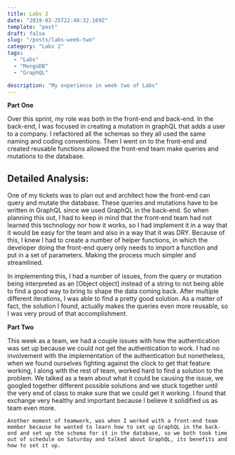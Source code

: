 ```yaml
---
title: Labs 2
date: "2019-03-25T22:40:32.169Z"
template: "post"
draft: false
slug: "/posts/labs-week-two"
category: "Labs 2"
tags:
  - "Labs"
  - "MongoDB"
  - "GraphQL"

description: "My experience in week two of Labs"
---
```


**Part One**

Over this sprint, my role was both in the front-end and back-end. In the back-end, I was focused in creating a mutation in graphQL that adds a user to a company. I refactored all the schemas so they all used the same naming and coding conventions. Then I went on to the front-end and created reusable functions allowed the front-end team make queries and mutations to the database.

## Detailed Analysis:

One of my tickets was to plan out and architect how the front-end can query and mutate the database. These queries and mutations have to be written in GraphQL since we used GraphQL in the back-end. So when planning this out, I had to keep in mind that the front-end team had not learned this technology nor how it works, so I had implement it in a way that it would be easy for the team and also in a way that it was DRY. Because of this, I knew I had to create a number of helper functions, in which the developer doing the front-end query only needs to import a function and put in a set of parameters. Making the process much simpler and streamlined.

In implementing this, I had a number of issues, from the query or mutation being interpreted as an [Object object] instead of a string to not being able to find a good way to bring to shape the data coming back. After multiple different iterations, I was able to find a pretty good solution. As a matter of fact, the solution I found, actually makes the queries even more reusable, so I was very proud of that accomplishment.


**Part Two**

This week as a team, we had a couple issues with how the authentication was set up because we could not get the authentication to work. I had no involvement with the implementation of the authentication but nonetheless, when we found ourselves fighting against the clock to get that feature working, I along with the rest of team, worked hard to find a solution to the problem. We talked as a team about what it could be causing the issue, we googled together different possible solutions and we stuck together until the very end of class to make sure that we could get it working. I found that exchange very healthy and important because I believe it solidified us as team even more.

	Another moment of teamwork, was when I worked with a front-end team member because he wanted to learn how to set up GraphQL in the back-end and set up the schema for it in the database, so we both took time out of schedule on Saturday and talked about GraphQL, its benefits and how to set it up.

